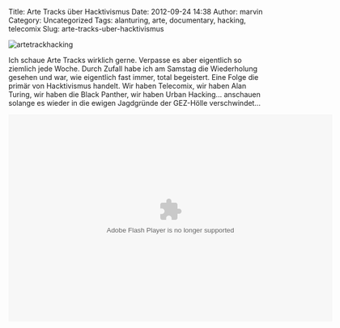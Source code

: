 Title: Arte Tracks über Hacktivismus
Date: 2012-09-24 14:38
Author: marvin
Category: Uncategorized
Tags: alanturing, arte, documentary, hacking, telecomix
Slug: arte-tracks-uber-hacktivismus

![artetrackhacking]({filename}/images/artetrackhacking.jpg)

Ich schaue Arte Tracks wirklich gerne. Verpasse es aber eigentlich so
ziemlich jede Woche. Durch Zufall habe ich am Samstag die Wiederholung
gesehen und war, wie eigentlich fast immer, total begeistert. Eine Folge
die primär von Hacktivismus handelt. Wir haben Telecomix, wir haben Alan
Turing, wir haben die Black Panther, wir haben Urban Hacking...
anschauen solange es wieder in die ewigen Jagdgründe der GEZ-Hölle
verschwindet...

<p>
<object classid="clsid:D27CDB6E-AE6D-11cf-96B8-444553540000" codebase="http://download.macromedia.com/pub/shockwave/cabs/flash/swflash.cab#version=10,0,0,0" id="playerArte" allowscriptaccess="always" width="640" height="410">
<param name="allowFullScreen" value="true"></param><param name="allowScriptAccess" value="always"></param><param name="quality" value="high"><param name="movie" value="http://videos.arte.tv/videoplayer.swf?configFileUrl=http%3A%2F%2Fvideos%2Earte%2Etv%2Fcae%2Fstatic%2Fflash%2Fplayer%2Fconfig%2Exml⟨=de&amp;videorefFileUrl=http%3A%2F%2Fvideos%2Earte%2Etv%2Fde%2Fdo%5Fdelegate%2Fvideos%2Ftracks%2D%2D6932544%2Cview%2CasPlayerXml%2Exml&amp;admin=false&amp;videoId=6932544&amp;autoPlay=true&amp;localizedPathUrl=http%3A%2F%2Fvideos%2Earte%2Etv%2Fcae%2Fstatic%2Fflash%2Fplayer%2F&amp;mode=prod&amp;embed=true&amp;autoPlay=false">

<embed src="http://videos.arte.tv/videoplayer.swf?configFileUrl=http%3A%2F%2Fvideos%2Earte%2Etv%2Fcae%2Fstatic%2Fflash%2Fplayer%2Fconfig%2Exml⟨=de&amp;videorefFileUrl=http%3A%2F%2Fvideos%2Earte%2Etv%2Fde%2Fdo%5Fdelegate%2Fvideos%2Ftracks%2D%2D6932544%2Cview%2CasPlayerXml%2Exml&amp;admin=false&amp;videoId=6932544&amp;autoPlay=true&amp;localizedPathUrl=http%3A%2F%2Fvideos%2Earte%2Etv%2Fcae%2Fstatic%2Fflash%2Fplayer%2F&amp;mode=prod&amp;embed=true&amp;autoPlay=false" width="640" height="410" allowfullscreen="true" name="playerArte" quality="high" allowscriptaccess="always" pluginspage="http://www.macromedia.com/go/getflashplayer" type="application/x-shockwave-flash">
</embed>
</object>
</p>

